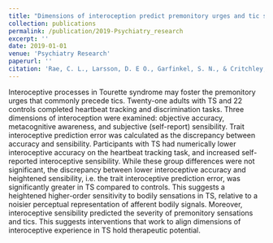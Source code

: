 ```yaml
---
title: "Dimensions of interoception predict premonitory urges and tic severity in Tourette Syndrome"
collection: publications
permalink: /publication/2019-Psychiatry_research
excerpt: ''
date: 2019-01-01
venue: 'Psychiatry Research'
paperurl: ''
citation: 'Rae, C. L., Larsson, D. E O., Garfinkel, S. N., & Critchley, H. D. (2019). &quot;Dimensions of interoception predict premonitory urges and tic severity in Tourette Syndrome.&quot; <i>Psychiatry research</i>. 271.'
---
```


Interoceptive processes in Tourette syndrome may foster the premonitory urges that commonly precede tics. Twenty-one adults with TS and 22 controls completed heartbeat tracking and discrimination tasks. Three dimensions of interoception were examined: objective accuracy, metacognitive awareness, and subjective (self-report) sensibility. Trait interoceptive prediction error was calculated as the discrepancy between accuracy and sensibility. Participants with TS had numerically lower interoceptive accuracy on the heartbeat tracking task, and increased self-reported interoceptive sensibility. While these group differences were not significant, the discrepancy between lower interoceptive accuracy and heightened sensibility, i.e. the trait interoceptive prediction error, was significantly greater in TS compared to controls. This suggests a heightened higher-order sensitivity to bodily sensations in TS, relative to a noisier perceptual representation of afferent bodily signals. Moreover, interoceptive sensibility predicted the severity of premonitory sensations and tics. This suggests interventions that work to align dimensions of interoceptive experience in TS hold therapeutic potential.